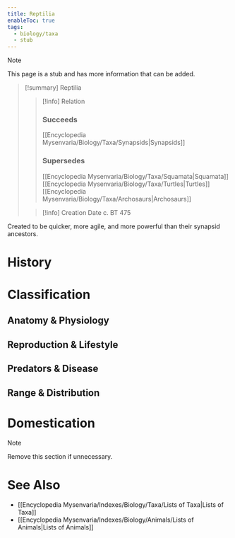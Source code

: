 ```yaml
---
title: Reptilia
enableToc: true
tags:
  - biology/taxa
  - stub
---
```


> [!note]
> This page is a stub and has more information that can be added.

> [!summary] Reptilia
> > [!info] Relation
> > ### Succeeds
> > [[Encyclopedia Mysenvaria/Biology/Taxa/Synapsids|Synapsids]]
> > ### Supersedes
> > [[Encyclopedia Mysenvaria/Biology/Taxa/Squamata|Squamata]]
> > [[Encyclopedia Mysenvaria/Biology/Taxa/Turtles|Turtles]]
> > [[Encyclopedia Mysenvaria/Biology/Taxa/Archosaurs|Archosaurs]]
>
> > [!info] Creation Date
> > c. BT 475

Created to be quicker, more agile, and more powerful than their synapsid ancestors.
# History

# Classification
## Anatomy & Physiology

## Reproduction & Lifestyle

## Predators & Disease

## Range & Distribution

# Domestication

> [!note]
> Remove this section if unnecessary.
# See Also
- [[Encyclopedia Mysenvaria/Indexes/Biology/Taxa/Lists of Taxa|Lists of Taxa]]
- [[Encyclopedia Mysenvaria/Indexes/Biology/Animals/Lists of Animals|Lists of Animals]]